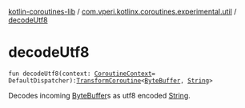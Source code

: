 [kotlin-coroutines-lib](../index.md) / [com.vperi.kotlinx.coroutines.experimental.util](index.md) / [decodeUtf8](./decode-utf8.md)

# decodeUtf8

`fun decodeUtf8(context: `[`CoroutineContext`](https://kotlinlang.org/api/latest/jvm/stdlib/kotlin.coroutines.experimental/-coroutine-context/index.html)` = DefaultDispatcher): `[`TransformCoroutine`](../com.vperi.kotlinx.coroutines.experimental.coroutine/-transform-coroutine/index.md)`<`[`ByteBuffer`](http://docs.oracle.com/javase/6/docs/api/java/nio/ByteBuffer.html)`, `[`String`](https://kotlinlang.org/api/latest/jvm/stdlib/kotlin/-string/index.html)`>`

Decodes incoming [ByteBuffer](http://docs.oracle.com/javase/6/docs/api/java/nio/ByteBuffer.html)s as utf8 encoded [String](https://kotlinlang.org/api/latest/jvm/stdlib/kotlin/-string/index.html).

